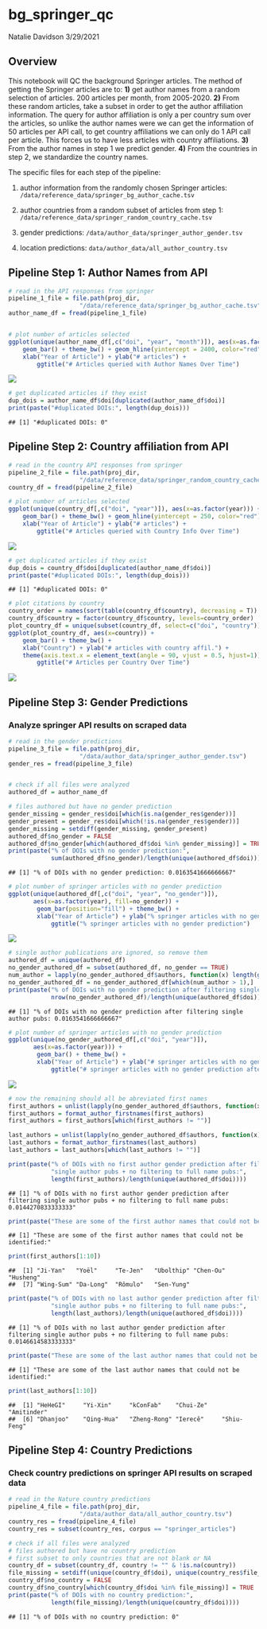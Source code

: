 bg\_springer\_qc
================
Natalie Davidson
3/29/2021

## Overview

This notebook will QC the background Springer articles. The method of getting the Springer articles are to: **1)** get author names from a random selection of articles. 200 articles per month, from 2005-2020. **2)** From these random articles, take a subset in order to get the author affiliation information. The query for author affiliation is only a per country sum over the articles, so unlike the author names were we can get the information of 50 articles per API call, to get country affiliations we can only do 1 API call per article. This forces us to have less articles with country affiliations. **3)** From the author names in step 1 we predict gender. **4)** From the countries in step 2, we standardize the country names.

The specific files for each step of the pipeline:

1.  author information from the randomly chosen Springer articles: `/data/reference_data/springer_bg_author_cache.tsv`

2.  author countries from a random subset of articles from step 1: `/data/reference_data/springer_random_country_cache.tsv`

3.  gender predictions: `/data/author_data/springer_author_gender.tsv`

4.  location predictions: `data/author_data/all_author_country.tsv`

## Pipeline Step 1: Author Names from API

``` r
# read in the API responses from springer
pipeline_1_file = file.path(proj_dir,
                    "/data/reference_data/springer_bg_author_cache.tsv")
author_name_df = fread(pipeline_1_file)


# plot number of articles selected
ggplot(unique(author_name_df[,c("doi", "year", "month")]), aes(x=as.factor(year))) +
    geom_bar() + theme_bw() + geom_hline(yintercept = 2400, color="red") +
    xlab("Year of Article") + ylab("# articles") +
        ggtitle("# Articles queried with Author Names Over Time")
```

<img src="bg_springer_qc_files/figure-markdown_github/step1_read-1.png" style="display: block; margin: auto;" />

``` r
# get duplicated articles if they exist
dup_dois = author_name_df$doi[duplicated(author_name_df$doi)]
print(paste("#duplicated DOIs:", length(dup_dois)))
```

    ## [1] "#duplicated DOIs: 0"

## Pipeline Step 2: Country affiliation from API

``` r
# read in the country API responses from springer
pipeline_2_file = file.path(proj_dir,
                    "/data/reference_data/springer_random_country_cache.tsv")
country_df = fread(pipeline_2_file)

# plot number of articles selected
ggplot(unique(country_df[,c("doi", "year")]), aes(x=as.factor(year))) +
    geom_bar() + theme_bw() + geom_hline(yintercept = 250, color="red") +
    xlab("Year of Article") + ylab("# articles") +
        ggtitle("# Articles queried with Country Info Over Time")
```

<img src="bg_springer_qc_files/figure-markdown_github/step2_read-1.png" style="display: block; margin: auto;" />

``` r
# get duplicated articles if they exist
dup_dois = country_df$doi[duplicated(author_name_df$doi)]
print(paste("#duplicated DOIs:", length(dup_dois)))
```

    ## [1] "#duplicated DOIs: 0"

``` r
# plot citations by country
country_order = names(sort(table(country_df$country), decreasing = T))
country_df$country = factor(country_df$country, levels=country_order)
plot_country_df = unique(subset(country_df, select=c("doi", "country")))
ggplot(plot_country_df, aes(x=country)) +
    geom_bar() + theme_bw() +
    xlab("Country") + ylab("# articles with country affil.") +
    theme(axis.text.x = element_text(angle = 90, vjust = 0.5, hjust=1)) +
        ggtitle("# Articles per Country Over Time")
```

<img src="bg_springer_qc_files/figure-markdown_github/step2_plot-1.png" style="display: block; margin: auto;" />

## Pipeline Step 3: Gender Predictions

### Analyze springer API results on scraped data

``` r
# read in the gender predictions
pipeline_3_file = file.path(proj_dir,
                    "/data/author_data/springer_author_gender.tsv")
gender_res = fread(pipeline_3_file)


# check if all files were analyzed
authored_df = author_name_df

# files authored but have no gender prediction
gender_missing = gender_res$doi[which(is.na(gender_res$gender))]
gender_present = gender_res$doi[which(!is.na(gender_res$gender))]
gender_missing = setdiff(gender_missing, gender_present)
authored_df$no_gender = FALSE
authored_df$no_gender[which(authored_df$doi %in% gender_missing)] = TRUE
print(paste("% of DOIs with no gender prediction:", 
            sum(authored_df$no_gender)/length(unique(authored_df$doi))))
```

    ## [1] "% of DOIs with no gender prediction: 0.0163541666666667"

``` r
# plot number of springer articles with no gender prediction
ggplot(unique(authored_df[,c("doi", "year", "no_gender")]), 
       aes(x=as.factor(year), fill=no_gender)) +
        geom_bar(position="fill") + theme_bw() +
        xlab("Year of Article") + ylab("% springer articles with no gender prediction") +
            ggtitle("% springer articles with no gender prediction")
```

![](bg_springer_qc_files/figure-markdown_github/step3_analyze-1.png)

``` r
# single author publications are ignored, so remove them
authored_df = unique(authored_df)
no_gender_authored_df = subset(authored_df, no_gender == TRUE)
num_author = lapply(no_gender_authored_df$authors, function(x) length(grep(";", x))+1)
no_gender_authored_df = no_gender_authored_df[which(num_author > 1),]
print(paste("% of DOIs with no gender prediction after filtering single author pubs:", 
            nrow(no_gender_authored_df)/length(unique(authored_df$doi))))
```

    ## [1] "% of DOIs with no gender prediction after filtering single author pubs: 0.0163541666666667"

``` r
# plot number of springer articles with no gender prediction
ggplot(unique(no_gender_authored_df[,c("doi", "year")]), 
       aes(x=as.factor(year))) +
        geom_bar() + theme_bw() +
        xlab("Year of Article") + ylab("# springer articles with no gender prediction") +
            ggtitle("# springer articles with no gender prediction after filtering for multi-author")
```

![](bg_springer_qc_files/figure-markdown_github/step3_analyze-2.png)

``` r
# now the remaining should all be abreviated first names
first_authors = unlist(lapply(no_gender_authored_df$authors, function(x) unlist(str_split(x, "; "))[1]))
first_authors = format_author_firstnames(first_authors)
first_authors = first_authors[which(first_authors != "")]

last_authors = unlist(lapply(no_gender_authored_df$authors, function(x) rev(unlist(str_split(x, "; ")))[1]))
last_authors = format_author_firstnames(last_authors)
last_authors = last_authors[which(last_authors != "")]

print(paste("% of DOIs with no first author gender prediction after filtering",
            "single author pubs + no filtering to full name pubs:", 
            length(first_authors)/length(unique(authored_df$doi))))
```

    ## [1] "% of DOIs with no first author gender prediction after filtering single author pubs + no filtering to full name pubs: 0.0144270833333333"

``` r
print(paste("These are some of the first author names that could not be identified:"))
```

    ## [1] "These are some of the first author names that could not be identified:"

``` r
print(first_authors[1:10])
```

    ##  [1] "Ji-Yan"   "Yoël"     "Te-Jen"   "Ubolthip" "Chen-Ou"  "Husheng" 
    ##  [7] "Wing-Sum" "Da-Long"  "Rômulo"   "Sen-Yung"

``` r
print(paste("% of DOIs with no last author gender prediction after filtering",
            "single author pubs + no filtering to full name pubs:", 
            length(last_authors)/length(unique(authored_df$doi))))
```

    ## [1] "% of DOIs with no last author gender prediction after filtering single author pubs + no filtering to full name pubs: 0.0146614583333333"

``` r
print(paste("These are some of the last author names that could not be identified:"))
```

    ## [1] "These are some of the last author names that could not be identified:"

``` r
print(last_authors[1:10])
```

    ##  [1] "HeHeGI"     "Yi-Xin"     "kConFab"    "Chui-Ze"    "Amitinder" 
    ##  [6] "Dhanjoo"    "Qing-Hua"   "Zheng-Rong" "Ierecê"     "Shiu-Feng"

## Pipeline Step 4: Country Predictions

### Check country predictions on springer API results on scraped data

``` r
# read in the Nature country predictions
pipeline_4_file = file.path(proj_dir,
                    "/data/author_data/all_author_country.tsv")
country_res = fread(pipeline_4_file)
country_res = subset(country_res, corpus == "springer_articles")

# check if all files were analyzed
# files authored but have no country prediction
# first subset to only countries that are not blank or NA
country_df = subset(country_df, country != "" & !is.na(country))
file_missing = setdiff(unique(country_df$doi), unique(country_res$file_id))
country_df$no_country = FALSE
country_df$no_country[which(country_df$doi %in% file_missing)] = TRUE
print(paste("% of DOIs with no country prediction:", 
            length(file_missing)/length(unique(country_df$doi))))
```

    ## [1] "% of DOIs with no country prediction: 0"
